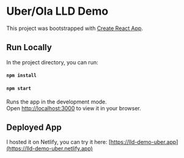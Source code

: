 # Uber/Ola LLD Demo

This project was bootstrapped with [Create React App](https://github.com/facebook/create-react-app).

## Run Locally

In the project directory, you can run:

#### `npm install`
#### `npm start`

Runs the app in the development mode.\
Open [http://localhost:3000](http://localhost:3000) to view it in your browser.

## Deployed App

I hosted it on Netlify, you can try it here: [https://lld-demo-uber.app](https://lld-demo-uber.netlify.app)

